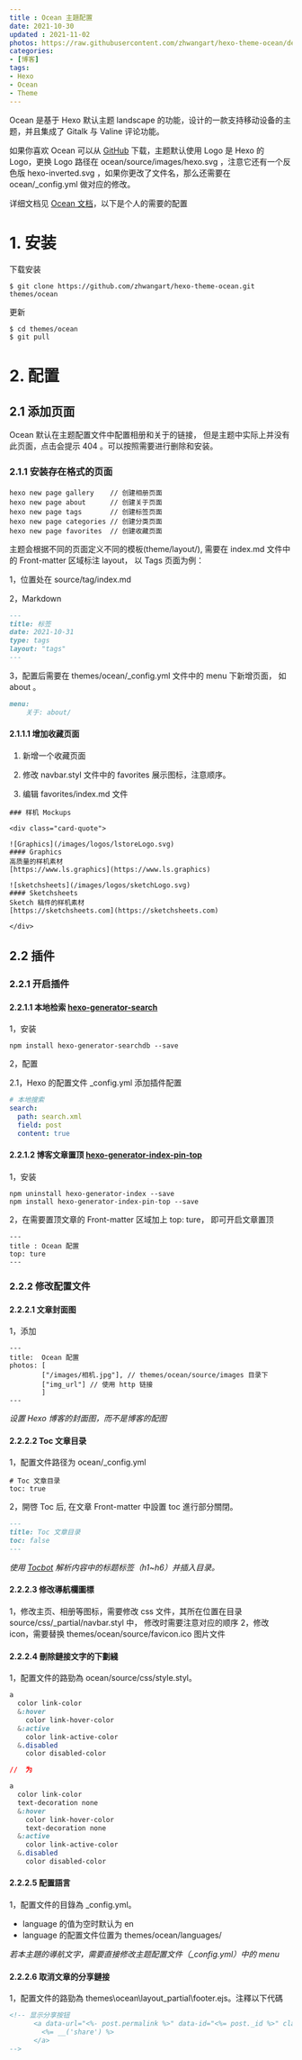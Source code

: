 ```yaml
---
title : Ocean 主題配置
date: 2021-10-30
updated : 2021-11-02
photos: https://raw.githubusercontent.com/zhwangart/hexo-theme-ocean/develop/screenshots/hexo-theme-ocean.jpg
categories: 
- [博客]
tags:
- Hexo
- Ocean
- Theme
---
```


Ocean 是基于 Hexo 默认主题 landscape 的功能，设计的一款支持移动设备的主题，并且集成了 Gitalk 与 Valine 评论功能。

如果你喜欢 Ocean 可以从 [GitHub](https://github.com/zhwangart/hexo-theme-ocean) 下载，主题默认使用 Logo 是 Hexo 的 Logo，更换 Logo 路径在 ocean/source/images/hexo.svg ，注意它还有一个反色版 hexo-inverted.svg ，如果你更改了文件名，那么还需要在 ocean/_config.yml 做对应的修改。

详细文档见 [Ocean 文档](https://zhwangart.com/2018/11/30/Ocean/)，以下是个人的需要的配置

<!--more-->


# 1. 安装

下载安装
~~~shell
$ git clone https://github.com/zhwangart/hexo-theme-ocean.git themes/ocean
~~~

更新
~~~
$ cd themes/ocean
$ git pull
~~~

# 2. 配置

## 2.1 添加页面

Ocean 默认在主题配置文件中配置相册和关于的链接， 但是主题中实际上并没有此页面，点击会提示 404 。可以按照需要进行删除和安装。

### 2.1.1 安装存在格式的页面
~~~
hexo new page gallery    // 创建相册页面
hexo new page about      // 创建关于页面
hexo new page tags       // 创建标签页面
hexo new page categories // 创建分类页面
hexo new page favorites  // 创建收藏页面
~~~

主题会根据不同的页面定义不同的模板(theme/layout/), 需要在 index.md 文件中的 Front-matter 区域标注 layout， 以 Tags 页面为例：

1，位置处在 source/tag/index.md

2，Markdown
~~~Markdown
---
title: 标签
date: 2021-10-31
type: tags
layout: "tags"
---
~~~

3，配置后需要在 themes/ocean/_config.yml 文件中的 menu 下新增页面， 如 about 。
~~~Markdown
menu:
    关于: about/
~~~

#### 2.1.1.1 增加收藏页面

1. 新增一个收藏页面

2. 修改 navbar.styl 文件中的 favorites 展示图标，注意顺序。

3. 编辑 favorites/index.md 文件

~~~
### 样机 Mockups

<div class="card-quote">

![Graphics](/images/logos/lstoreLogo.svg)
#### Graphics
高质量的样机素材
[https://www.ls.graphics](https://www.ls.graphics)

![sketchsheets](/images/logos/sketchLogo.svg)
#### Sketchsheets
Sketch 稿件的样机素材
[https://sketchsheets.com](https://sketchsheets.com)

</div>

~~~

## 2.2  插件

### 2.2.1 开启插件

#### 2.2.1.1  本地检索 [hexo-generator-search](https://github.com/wzpan/hexo-generator-search)

1，安装

~~~
npm install hexo-generator-searchdb --save
~~~

2，配置

2.1，Hexo 的配置文件 _config.yml 添加插件配置
~~~yaml
# 本地搜索
search:
  path: search.xml
  field: post
  content: true
~~~

#### 2.2.1.2 博客文章置顶 [hexo-generator-index-pin-top](https://github.com/netcan/hexo-generator-index-pin-top)

1，安装
~~~
npm uninstall hexo-generator-index --save
npm install hexo-generator-index-pin-top --save
~~~

2，在需要置顶文章的 Front-matter 区域加上 top: ture， 即可开启文章置顶
~~~
---
title : Ocean 配置
top: ture
---
~~~

### 2.2.2 修改配置文件

#### 2.2.2.1 文章封面图

1，添加
~~~
---
title:  Ocean 配置
photos: [
        ["/images/相机.jpg"], // themes/ocean/source/images 目录下
        ["img_url"] // 使用 http 链接
        ]
---
~~~
*设置 Hexo 博客的封面图，而不是博客的配图*


#### 2.2.2.2 Toc 文章目录

1，配置文件路径为 ocean/_config.yml
~~~ymal
# Toc 文章目录
toc: true
~~~

2，開啓 Toc 后, 在文章 Front-matter 中設置 toc 進行部分關閉。
~~~markdown
---
title: Toc 文章目录
toc: false
---
~~~
*使用 [Tocbot](http://tscanlin.github.io/tocbot/) 解析内容中的标题标签（h1~h6）并插入目录。*  


#### 2.2.2.3 修改導航欄圖標

1，修改主页、相册等图标，需要修改 css 文件，其所在位置在目录 source/css/_partial/navbar.styl 中， 修改时需要注意对应的顺序
2，修改 icon，需要替换 themes/ocean/source/favicon.ico 图片文件

#### 2.2.2.4 刪除鏈接文字的下劃綫

1，配置文件的路勁為 ocean/source/css/style.styl。

~~~css
a
  color link-color
  &:hover
    color link-hover-color
  &:active
    color link-active-color
  &.disabled
    color disabled-color

//  为

a
  color link-color
  text-decoration none
  &:hover
    color link-hover-color
    text-decoration none
  &:active
    color link-active-color
  &.disabled
    color disabled-color

~~~

#### 2.2.2.5 配置語言

1，配置文件的目錄為 _config.yml。

+ language 的值为空时默认为 en
+ language 的配置文件位置为 themes/ocean/languages/

*若本主題的導航文字，需要直接修改主题配置文件（_config.yml）中的 menu*

#### 2.2.2.6 取消文章的分享鏈接

1，配置文件的路勁為 themes\ocean\layout\_partial\footer.ejs。注釋以下代碼

~~~html
<!-- 显示分享按钮
      <a data-url="<%- post.permalink %>" data-id="<%= post._id %>" class="article-share-link">
        <%= __('share') %>
      </a>
-->
~~~




